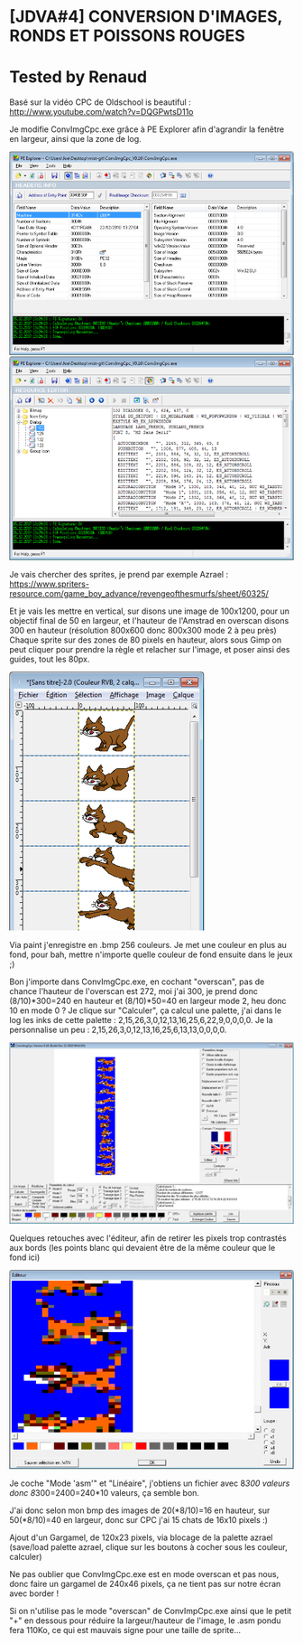 # [JDVA#4] CONVERSION D'IMAGES, RONDS ET POISSONS ROUGES
# Tested by Renaud

Basé sur la vidéo CPC de Oldschool is beautiful : http://www.youtube.com/watch?v=DQGPwtsD11o

Je modifie ConvImgCpc.exe grâce à PE Explorer afin d'agrandir la fenêtre en largeur, ainsi que la zone de log.

![PE_Explorer-ConvImgCpc.exe.png](PE_Explorer-ConvImgCpc.exe.png)
![PE_Explorer-ConvImgCpc2.exe.png](PE_Explorer-ConvImgCpc2.exe.png)

Je vais chercher des sprites, je prend par exemple Azrael :
https://www.spriters-resource.com/game_boy_advance/revengeofthesmurfs/sheet/60325/

Et je vais les mettre en vertical, sur disons une image de 100x1200, pour un objectif final de 50 en largeur, et l'hauteur de l'Amstrad en overscan disons 300 en hauteur (résolution 800x600 donc 800x300 mode 2 à peu près)
Chaque sprite sur des zones de 80 pixels en hauteur, alors sous Gimp on peut cliquer pour prendre la règle et relacher sur l'image, et poser ainsi des guides, tout les 80px.

![Azrael_sprites.png](Azrael_sprites.png)

Via paint j'enregistre en .bmp 256 couleurs. Je met une couleur en plus au fond, pour bah, mettre n'importe quelle couleur de fond ensuite dans le jeux ;)

Bon j'importe dans ConvImgCpc.exe, en cochant "overscan", pas de chance l'hauteur de l'overscan est 272, moi j'ai 300, je prend donc (8/10)*300=240 en hauteur et (8/10)*50=40 en largeur mode 2, heu donc 10 en mode 0 ?
Je clique sur "Calculer", ça calcul une palette, j'ai dans le log les inks de cette palette : 2,15,26,3,0,12,13,16,25,6,22,9,0,0,0,0.
Je la personnalise un peu : 2,15,26,3,0,12,13,16,25,6,13,13,0,0,0,0.

![Azrael_ConvImgCpc.exe.png](Azrael_ConvImgCpc.exe.png)

Quelques retouches avec l'éditeur, afin de retirer les pixels trop contrastés aux bords (les points blanc qui devaient être de la même couleur que le fond ici)

![Azrael_ConvImgCpc.exe_editeur.png](Azrael_ConvImgCpc.exe_editeur.png)

Je coche "Mode 'asm'" et "Linéaire", j'obtiens un fichier avec 8*300 valeurs donc 8*300=2400=240*10 valeurs, ça semble bon.

J'ai donc selon mon bmp des images de 20(*8/10)=16 en hauteur, sur 50(*8/10)=40 en largeur, donc sur CPC j'ai 15 chats de 16x10 pixels :)

Ajout d'un Gargamel, de 120x23 pixels, via blocage de la palette azrael (save/load palette azrael, clique sur les boutons à cocher sous les couleur, calculer)

Ne pas oublier que ConvImgCpc.exe est en mode overscan et pas nous, donc faire un gargamel de 240x46 pixels, ça ne tient pas sur notre écran avec border !

Si on n'utilise pas le mode "overscan" de ConvImpCpc.exe ainsi que le petit "+" en dessous pour réduire la largeur/hauteur de l'image, le .asm pondu fera 110Ko, ce qui est mauvais signe pour une taille de sprite...